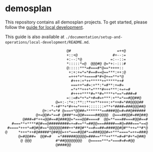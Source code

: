 # demosplan

This repository contains all demosplan projects.
To get started, please follow the [guide for local development][local-dev].

This guide is also available at 
`./documentation/setup-and-operations/local-development/README.md`.

```text
                            @#                     =++@                
                            +::+@                #+--:=                
                            +:--:*@             =:--::=                
                            *:::::*=@  @@@#@ @=*+:-:::#                
                            @:::::***=#===#*@==*++++::                 
                             +:+:+=*=*#==#==@==***:++:@                
                             =+++*+*+====#*#+@+==**+*@                 
                              #+++:+*++*****++*****++#                 
                              ===++*=#=:+**:*=#**:+=#=                 
                              =*+**+++*=****#+++***:+=+=#              
                              #++++****#=**#=****+*==*=###=#           
                            =::=#=*+*=*+#=#=+***:+**=*==#@@##@         
                       @=+:-:*+::**::**++**++++:+*++#=*##@@@@##        
                     *-+#**+*#++=*++++:::::::+**+*####=###@@@##@       
                 @+:+*=*# @===+*@@##=*******==####@@=#=##@######       
              @+=@@#=*==# @###*+=@@#=====##@@@@  @===##@@#=##@##@      
        @###=#*++=@@#==#@###@@=*===@@#====#  @@=**===##===#@@#==#      
   #===**+****#@#==@#########=+=#==**=##@@===#####==#@=###===*==@      
 #====*+++*=#@#@#==*@@@@@@###++*##@#**==#==##=####@@#@#**++=**#*@      
@     *+++*++#@#####*@##@@=++*===#@@#*==###@@@#=+***====*=++=###@      
      @=#@@##=  @@#=#   =*######@@@@@=###==***++***=#=#*#+*=@##@       
       @ @@@           #*##@@@@@@@@   @=====***=*===#=#=#@@            
                       @####@@                                         
```

[local-dev]: https://dplan-documentation.demos-europe.eu/setup-and-operations/local-development/
